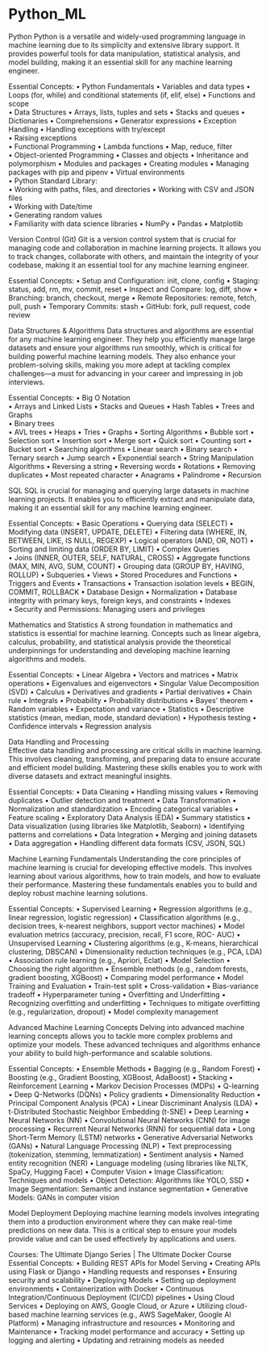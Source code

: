 # Python_ML


Python 
Python is a versatile and widely-used programming language in machine learning 
due to its simplicity and extensive library support. It provides powerful tools for 
data manipulation, statistical analysis, and model building, making it an essential 
skill for any machine learning engineer. 

Essential Concepts:
• Python Fundamentals 
• Variables and data types 
• Loops (for, while) and conditional statements (if, elif, else) 
• Functions and scope  
• Data Structures 
• Arrays, lists, tuples and sets 
• Stacks and queues 
• Dictionaries 
• Comprehensions 
• Generator expressions 
• Exception Handling 
• Handling exceptions with try/except  
• Raising exceptions  
• Functional Programming 
• Lambda functions 
 • Map, reduce, filter  
• Object-oriented Programming 
• Classes and objects 
• Inheritance and polymorphism 
• Modules and packages 
• Creating modules 
• Managing packages with pip and pipenv 
• Virtual environments  
• Python Standard Library:  
• Working with paths, files, and directories 
• Working with CSV and JSON files  
• Working with Date/time  
• Generating random values  
• Familiarity with data science libraries 
• NumPy 
• Pandas 
• Matplotlib



Version Control (Git) 
Git is a version control system that is crucial for managing code and collaboration 
in machine learning projects. It allows you to track changes, collaborate with 
others, and maintain the integrity of your codebase, making it an essential tool for 
any machine learning engineer. 

Essential Concepts:
• Setup and Configuration: init, clone, config 
• Staging: status, add, rm, mv, commit, reset 
• Inspect and Compare: log, diff, show 
• Branching: branch, checkout, merge 
• Remote Repositories: remote, fetch, pull, push 
• Temporary Commits: stash 
• GitHub: fork, pull request, code review




Data Structures & Algorithms 
Data structures and algorithms are essential for any machine learning engineer. 
They help you efficiently manage large datasets and ensure your algorithms run 
smoothly, which is critical for building powerful machine learning models. They 
also enhance your problem-solving skills, making you more adept at tackling 
complex challenges—a must for advancing in your career and impressing in job 
interviews. 

Essential Concepts:
• Big O Notation  
• Arrays and Linked Lists 
• Stacks and Queues 
• Hash Tables 
• Trees and Graphs  
• Binary trees  
• AVL trees 
• Heaps 
• Tries 
• Graphs 
• Sorting Algorithms 
• Bubble sort 
• Selection sort 
• Insertion sort 
• Merge sort 
• Quick sort 
• Counting sort 
• Bucket sort 
• Searching algorithms 
• Linear search 
• Binary search 
• Ternary search 
• Jump search 
• Exponential search 
• String Manipulation Algorithms 
• Reversing a string 
• Reversing words 
• Rotations 
• Removing duplicates 
• Most repeated character 
• Anagrams 
• Palindrome 
• Recursion


SQL 
SQL is crucial for managing and querying large datasets in machine learning 
projects. It enables you to efficiently extract and manipulate data, making it an 
essential skill for any machine learning engineer. 

Essential Concepts:
• Basic Operations 
• Querying data SELECT 
• Modifying data INSERT, UPDATE, DELETE 
• Filtering data WHERE, IN, BETWEEN, LIKE, IS NULL, REGEXP 
• Logical operators AND, OR, NOT 
• Sorting and limiting data ORDER BY, LIMIT 
• Complex Queries  
• Joins INNER, OUTER, SELF, NATURAL, CROSS 
• Aggregate functions MAX, MIN, AVG, SUM, COUNT 
• Grouping data GROUP BY, HAVING, ROLLUP 
• Subqueries 
• Views 
• Stored Procedures and Functions 
• Triggers and Events 
• Transactions 
• Transaction isolation levels 
• BEGIN, COMMIT, ROLLBACK 
• Database Design 
• Normalization 
• Database integrity with primary keys, foreign keys, and constraints 
• Indexes  
• Security and Permissions: Managing users and privileges



 Mathematics and Statistics 
A strong foundation in mathematics and statistics is essential for machine 
learning. Concepts such as linear algebra, calculus, probability, and statistical 
analysis provide the theoretical underpinnings for understanding and developing 
machine learning algorithms and models. 

Essential Concepts:
• Linear Algebra 
• Vectors and matrices 
• Matrix operations 
• Eigenvalues and eigenvectors 
• Singular Value Decomposition SVD 
• Calculus 
• Derivatives and gradients 
• Partial derivatives 
• Chain rule 
• Integrals 
• Probability 
• Probability distributions 
• Bayes' theorem 
• Random variables 
• Expectation and variance 
• Statistics 
• Descriptive statistics (mean, median, mode, standard deviation) 
• Hypothesis testing 
• Confidence intervals 
• Regression analysis


Data Handling and Processing  
Effective data handling and processing are critical skills in machine learning. This 
involves cleaning, transforming, and preparing data to ensure accurate and 
efficient model building. Mastering these skills enables you to work with diverse 
datasets and extract meaningful insights. 

Essential Concepts:
• Data Cleaning 
• Handling missing values 
• Removing duplicates 
• Outlier detection and treatment 
• Data Transformation 
• Normalization and standardization 
• Encoding categorical variables 
• Feature scaling 
• Exploratory Data Analysis EDA 
• Summary statistics 
• Data visualization (using libraries like Matplotlib, Seaborn) 
• Identifying patterns and correlations 
• Data Integration 
• Merging and joining datasets 
• Data aggregation 
• Handling different data formats (CSV, JSON, SQL)


 Machine Learning Fundamentals 
Understanding the core principles of machine learning is crucial for developing 
effective models. This involves learning about various algorithms, how to train 
models, and how to evaluate their performance. Mastering these fundamentals 
enables you to build and deploy robust machine learning solutions. 

Essential Concepts:
• Supervised Learning 
• Regression algorithms (e.g., linear regression, logistic regression) 
• Classification algorithms (e.g., decision trees, k-nearest neighbors, 
support vector machines) 
• Model evaluation metrics (accuracy, precision, recall, F1 score, ROC
 AUC)
• Unsupervised Learning 
• Clustering algorithms (e.g., K-means, hierarchical clustering, DBSCAN 
• Dimensionality reduction techniques (e.g., PCA, LDA 
• Association rule learning (e.g., Apriori, Eclat) 
• Model Selection 
• Choosing the right algorithm 
• Ensemble methods (e.g., random forests, gradient boosting, XGBoost) 
• Comparing model performance 
• Model Training and Evaluation 
• Train-test split 
• Cross-validation 
• Bias-variance tradeoff 
• Hyperparameter tuning 
• Overfitting and Underfitting 
• Recognizing overfitting and underfitting 
• Techniques to mitigate overfitting (e.g., regularization, dropout) 
• Model complexity management


 Advanced Machine Learning Concepts 
Delving into advanced machine learning concepts allows you to tackle more 
complex problems and optimize your models. These advanced techniques and 
algorithms enhance your ability to build high-performance and scalable solutions. 

Essential Concepts:
• Ensemble Methods 
• Bagging (e.g., Random Forest) 
• Boosting (e.g., Gradient Boosting, XGBoost, AdaBoost) 
• Stacking 
• Reinforcement Learning 
• Markov Decision Processes MDPs) 
• Q-learning 
• Deep QNetworks DQNs) 
• Policy gradients 
• Dimensionality Reduction 
• Principal Component Analysis PCA 
• Linear Discriminant Analysis LDA 
• t-Distributed Stochastic Neighbor Embedding (t-SNE 
• Deep Learning 
• Neural Networks NN 
• Convolutional Neural Networks CNN for image processing 
• Recurrent Neural Networks RNN for sequential data 
• Long Short-Term Memory LSTM networks 
• Generative Adversarial Networks GANs) 
• Natural Language Processing NLP 
• Text preprocessing (tokenization, stemming, lemmatization) 
• Sentiment analysis 
• Named entity recognition NER 
• Language modeling (using libraries like NLTK, SpaCy, Hugging Face) 
• Computer Vision 
• Image Classification: Techniques and models 
• Object Detection: Algorithms like YOLO, SSD 
• Image Segmentation: Semantic and instance segmentation
• Generative Models: GANs in computer vision



 Model Deployment 
Deploying machine learning models involves integrating them into a production 
environment where they can make real-time predictions on new data. This is a 
critical step to ensure your models provide value and can be used effectively by 
applications and users. 
 
Courses: The Ultimate Django Series | The Ultimate Docker Course 
Essential Concepts:
• Building REST APIs for Model Serving 
• Creating APIs using Flask or Django 
• Handling requests and responses 
• Ensuring security and scalability 
• Deploying Models 
• Setting up deployment environments 
• Containerization with Docker 
• Continuous Integration/Continuous Deployment CI/CD pipelines 
• Using Cloud Services 
• Deploying on AWS, Google Cloud, or Azure 
• Utilizing cloud-based machine learning services (e.g., AWS SageMaker, 
Google AI Platform) 
• Managing infrastructure and resources 
• Monitoring and Maintenance 
• Tracking model performance and accuracy 
• Setting up logging and alerting 
• Updating and retraining models as needed 
